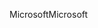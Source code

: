 <span data-ttu-id="f01d0-101">Microsoft</span><span class="sxs-lookup"><span data-stu-id="f01d0-101">Microsoft</span></span>